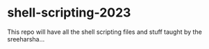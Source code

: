 # shell-scripting-2023
This repo will have all the shell scripting files and stuff taught by the sreeharsha...
